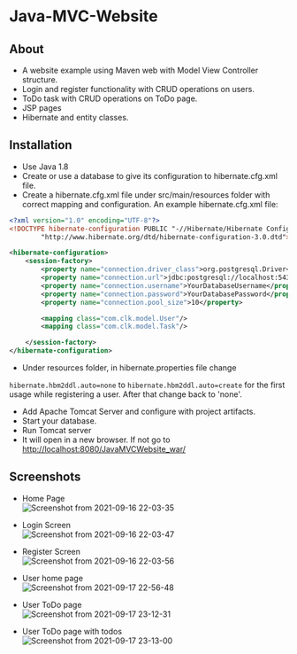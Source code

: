 # Java-MVC-Website
## About
- A website example using Maven web with Model View Controller structure. 
- Login and register functionality with CRUD operations on users.
- ToDo task with CRUD operations on ToDo page.
- JSP pages
- Hibernate and entity classes.

## Installation
- Use Java 1.8
- Create or use a database to give its configuration to hibernate.cfg.xml file.
- Create a hibernate.cfg.xml file under src/main/resources folder with correct mapping and configuration.
An example hibernate.cfg.xml file:
```xml
<?xml version="1.0" encoding="UTF-8"?>
<!DOCTYPE hibernate-configuration PUBLIC "-//Hibernate/Hibernate Configuration DTD 3.0//EN"
        "http://www.hibernate.org/dtd/hibernate-configuration-3.0.dtd">

<hibernate-configuration>
    <session-factory>
        <property name="connection.driver_class">org.postgresql.Driver</property>
        <property name="connection.url">jdbc:postgresql://localhost:5432/YourDatabaseUrl</property>
        <property name="connection.username">YourDatabaseUsername</property>
        <property name="connection.password">YourDatabasePassword</property>
        <property name="connection.pool_size">10</property>

        <mapping class="com.clk.model.User"/>
        <mapping class="com.clk.model.Task"/>

    </session-factory>
</hibernate-configuration>
```
- Under resources folder, in hibernate.properties file change 

`hibernate.hbm2ddl.auto=none`  to `hibernate.hbm2ddl.auto=create` for the first usage while registering a user. After that change back to 'none'. 

- Add Apache Tomcat Server and configure with project artifacts.
- Start your database.
- Run Tomcat server
- It will open in a new browser. If not go to [http://localhost:8080/JavaMVCWebsite_war/](http://localhost:8080/JavaMVCWebsite_war/)

## Screenshots
- Home Page   &nbsp;    
![Screenshot from 2021-09-16 22-03-35](https://user-images.githubusercontent.com/41731318/133670460-3ab378c5-c657-4185-8146-91e96f2f2fb9.png)  

- Login Screen   &nbsp;     
![Screenshot from 2021-09-16 22-03-47](https://user-images.githubusercontent.com/41731318/133670511-4dd16d9f-7c99-426a-8670-0777f5688e67.png)  

- Register Screen   &nbsp;     
![Screenshot from 2021-09-16 22-03-56](https://user-images.githubusercontent.com/41731318/133670529-b2745f38-3829-4cf0-950b-788e4f82e636.png)  

- User home page   &nbsp;     
![Screenshot from 2021-09-17 22-56-48](https://user-images.githubusercontent.com/41731318/133849703-610c94cd-f049-422b-940a-56fa08dcd586.png)

- User ToDo page   &nbsp;     
![Screenshot from 2021-09-17 23-12-31](https://user-images.githubusercontent.com/41731318/133849719-ff87038f-2db2-479e-8188-c2c4545704a0.png)

- User ToDo page with todos   &nbsp;     
![Screenshot from 2021-09-17 23-13-00](https://user-images.githubusercontent.com/41731318/133849777-45b5e4ce-ce6e-431b-8e48-57bdb21a4d31.png)

